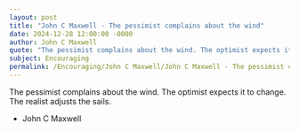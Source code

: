 ```yaml
---
layout: post
title: "John C Maxwell - The pessimist complains about the wind"
date: 2024-12-28 12:00:00 -0000
author: John C Maxwell
quote: "The pessimist complains about the wind. The optimist expects it to change. The realist adjusts the sails."
subject: Encouraging
permalink: /Encouraging/John C Maxwell/John C Maxwell - The pessimist complains about the wind
---
```


The pessimist complains about the wind. The optimist expects it to change. The realist adjusts the sails.

- John C Maxwell
